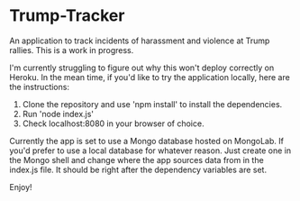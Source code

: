 # Trump-Tracker
An application to track incidents of harassment and violence at Trump rallies. This is a work in progress.

I'm currently struggling to figure out why this won't deploy correctly on Heroku. In the mean time, if you'd like to try the application locally, here are the instructions:

1. Clone the repository and use 'npm install' to install the dependencies.
2. Run 'node index.js'
3. Check localhost:8080 in your browser of choice.

Currently the app is set to use a Mongo database hosted on MongoLab. If you'd prefer to use a local database for whatever reason. Just create one in the Mongo shell and change where the app sources data from in the index.js file. It should be right after the dependency variables are set.

Enjoy!

